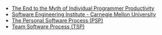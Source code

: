 - [The End to the Myth of Individual Programmer Productivity](https://ieeexplore.ieee.org/document/8804291)
- [Software Engineering Institute - Carnegie Mellon University](https://www.sei.cmu.edu/)
- [The Personal Software Process (PSP)](https://resources.sei.cmu.edu/library/asset-view.cfm?assetid=5283)
- [Team Software Process (TSP)](https://resources.sei.cmu.edu/library/asset-view.cfm?assetid=529978)